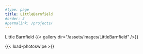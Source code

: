 ```yaml
---
#type: page
title: LittleBarnfield
#order: 3
#permalink: /projects/
---
```

Little Barnfield
{{< gallery dir="/assets/images/LittleBarnfield" />}}

{{< load-photoswipe >}}
